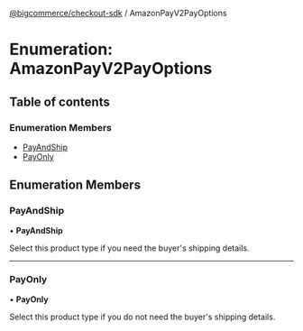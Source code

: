 [@bigcommerce/checkout-sdk](../README.md) / AmazonPayV2PayOptions

# Enumeration: AmazonPayV2PayOptions

## Table of contents

### Enumeration Members

- [PayAndShip](AmazonPayV2PayOptions.md#payandship)
- [PayOnly](AmazonPayV2PayOptions.md#payonly)

## Enumeration Members

### PayAndShip

• **PayAndShip**

Select this product type if you need the buyer's shipping details.

___

### PayOnly

• **PayOnly**

Select this product type if you do not need the buyer's shipping details.
